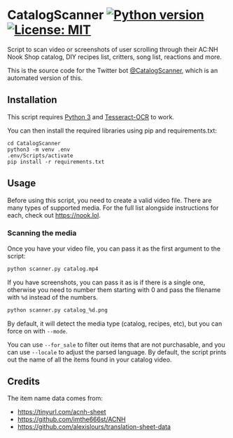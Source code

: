 # CatalogScanner [![Python version](https://img.shields.io/badge/python-3.6+-blue.svg)](https://www.python.org/downloads/) [![License: MIT](https://img.shields.io/badge/License-MIT-yellow.svg)](https://opensource.org/licenses/MIT)

Script to scan video or screenshots of user scrolling through their AC:NH Nook Shop catalog, DIY recipes list, critters, song list, reactions and more.

This is the source code for the Twitter bot [@CatalogScanner](https://twitter.com/CatalogScanner), which is an automated version of this.

## Installation

This script requires [Python 3](https://www.python.org/downloads/release/python-377/) and [Tesseract-OCR](https://github.com/tesseract-ocr/tesseract/wiki) to work.

You can then install the required libraries using pip and requirements.txt:

```shell
cd CatalogScanner
python3 -m venv .env
.env/Scripts/activate
pip install -r requirements.txt
```

## Usage

Before using this script, you need to create a valid video file. There are many types of supported media.
For the full list alongside instructions for each, check out <https://nook.lol>.

### Scanning the media

Once you have your video file, you can pass it as the first argument to the script:

```sh
python scanner.py catalog.mp4
```

If you have screenshots, you can pass it as is if there is a single one, otherwise you need
to number them starting with 0 and pass the filename with `%d` instead of the numbers.

```sh
python scanner.py catalog_%d.png
```

By default, it will detect the media type (catalog, recipes, etc), but you can force on with `--mode`.

You can use `--for_sale` to filter out items that are not purchasable,
and you can use `--locale` to adjust the parsed language.
By default, the script prints out the name of all the items found in your catalog video.

## Credits

The item name data comes from:

- <https://tinyurl.com/acnh-sheet>
- <https://github.com/imthe666st/ACNH>
- <https://github.com/alexislours/translation-sheet-data>

